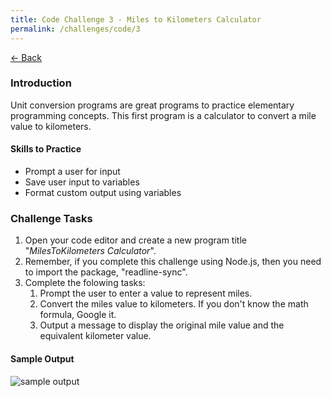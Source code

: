 ```yaml
---
title: Code Challenge 3 - Miles to Kilometers Calculator
permalink: /challenges/code/3
---
```


[← Back](/challenges/)

### Introduction

Unit conversion programs are great programs to practice elementary programming concepts. This first program is a calculator to convert a mile value to kilometers.

#### Skills to Practice
- Prompt a user for input
- Save user input to variables
- Format custom output using variables

### Challenge Tasks
1. Open your code editor and create a new program title "*MilesToKilometers Calculator*".
2. Remember, if you complete this challenge using Node.js, then you need to import the package, "readline-sync".
3. Complete the folowing tasks:
    1. Prompt the user to enter a value to represent miles.
    2. Convert the miles value to kilometers. If you don't know the math formula, Google it.
    3. Output a message to display the original mile value and the equivalent kilometer value.

#### Sample Output

<img src="/assets/img/challenges/challenge-3-mile-to-kilometer-sample.gif" alt="sample output" title="sample output">